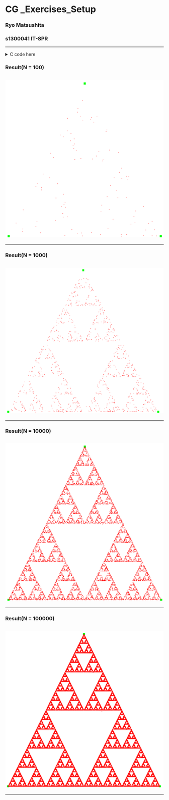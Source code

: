 # CG \_Exercises_Setup <!-- omit in toc -->

### Ryo Matsushita

### s1300041 IT-SPR

---




<details>
  <summary>C code here</summary>

```
#ifdef __APPLE__
#include <GLUT/glut.h>
#else
#include <GL/glut.h>
#endif
#include <stdlib.h>
#include <math.h>
#include <stdio.h>

const int N = 1000;
float TriangleDots[N + 2][2];

void LetsFractal(int N) {
    TriangleDots[0][0] = 0.0f; TriangleDots[0][1] = 0.0f;
    TriangleDots[1][0] = 1.0f; TriangleDots[1][1] = 0.0f;
    TriangleDots[2][0] = 0.5f; TriangleDots[2][1] = 1.0f;

    for (int i = 3; i < N + 2; i++) {
        int random = rand() % 3;
        for (int j = 0; j < 2; j++)
            TriangleDots[i][j] = (TriangleDots[i - 1][j] + TriangleDots[random][j]) / 2;
    }
}

void LetsDisplay(float color, int n, int N, int a, int b) {
    glPointSize(color);
    glColor3f(a, b, 0);
    glBegin(GL_POINTS);
    for (int i = n; i < N; i++) glVertex2fv(TriangleDots[i]);
    glEnd();
}

static void display(void) {
    glMatrixMode(GL_MODELVIEW);
    glLoadIdentity();

    // Repaint the background with the color
    // specified by glClearColor()
    glClear(GL_COLOR_BUFFER_BIT);

    LetsFractal(N);
    LetsDisplay(10.0f, 0, 3, 0, 1);
    LetsDisplay(2.0f, 3, N + 2, 1, 0);

    glutSwapBuffers();
}

static void initGL(void) {
    // Set the color for painting the background (White)
    glClearColor(1.0, 1.0, 1.0, 1.0);

    // Set an orthographic projection
    glMatrixMode(GL_PROJECTION);
    glLoadIdentity();
    glOrtho(0.0, 1.0, 0.0, 1.0, -1.0, 1.0);
}

static void keyHandle(unsigned char key, int x, int y) {
    // Exit when ESC is pressed
    if (key == 27) exit(0);
}

int main(int argc, char** argv) {
    glutInit(&argc, argv);
    glutInitDisplayMode(GLUT_DOUBLE | GLUT_RGB);
    glutInitWindowSize(800, 800);
    glutInitWindowPosition(100, 100);
    glutCreateWindow("Setup");

    initGL();

    glutDisplayFunc(display);
    glutKeyboardFunc(keyHandle);
    glutMainLoop();
    return 0;
}
```

</details>



### Result(N = 100)

## ![](images/res100.png)

---

### Result(N = 1000)

## ![](images/res1000.png)

---

### Result(N = 10000)

## ![](images/res10000.png)

---

### Result(N = 100000)

## ![](images/res100000.png)

---
